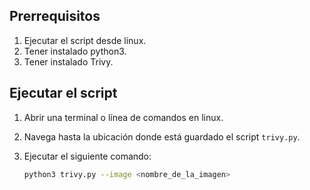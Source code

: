 ## Prerrequisitos

1. Ejecutar el script desde linux.
2. Tener instalado python3.
3. Tener instalado Trivy.

## Ejecutar el script

1. Abrir una terminal o línea de comandos en linux.
2. Navega hasta la ubicación donde está guardado el script `trivy.py`.
3. Ejecutar el siguiente comando:

   ```bash
   python3 trivy.py --image <nombre_de_la_imagen>
